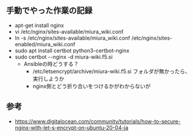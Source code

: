 ## 手動でやった作業の記録

- apt-get install nginx
- vi /etc/nginx/sites-available/miura_wiki.conf
- ln -s /etc/nginx/sites-available/miura_wiki.conf /etc/nginx/sites-enabled/miura_wiki.conf
- sudo apt install certbot python3-certbot-nginx
- sudo certbot --nginx -d miura-wiki.f5.si
  - Ansibleの時どうする？
    - /etc/letsencrypt/archive/miura-wiki.f5.si フォルダが無かったら、実行しようか
    - nginx側とどう折り合いをつけるかがわからないが


## 参考

- https://www.digitalocean.com/community/tutorials/how-to-secure-nginx-with-let-s-encrypt-on-ubuntu-20-04-ja

